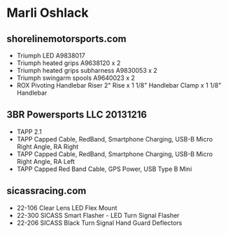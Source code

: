 # Marli Oshlack

## shorelinemotorsports.com
  * Triumph LED A9838017
  * Triumph heated grips A9638120 x 2
  * Triumph heated grips subharness A9830053 x 2
  * Triumph swingarm spools A9640023 x 2
  * ROX Pivoting Handlebar Riser 2" Rise x 1 1/8" Handlebar Clamp x 1 1/8" Handlebar

## 3BR Powersports LLC 20131216
  * TAPP 2.1
  * TAPP Capped Cable, RedBand, Smartphone Charging, USB-B Micro Right Angle, RA Right
  * TAPP Capped Cable, RedBand, Smartphone Charging, USB-B Micro Right Angle, RA Left
  * TAPP Capped Red Band Cable, GPS Power, USB Type B Mini

## sicassracing.com
  * 22-106  Clear Lens LED Flex Mount
  * 22-300  SICASS Smart Flasher - LED Turn Signal Flasher
  * 22-206  SICASS Black Turn Signal Hand Guard Deflectors
  